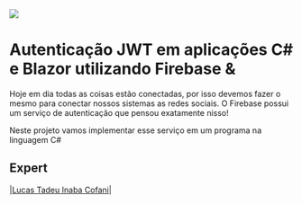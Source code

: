 
<img src="https://storage.googleapis.com/golden-wind/experts-club/capa-github.svg" />

# Autenticação JWT em aplicações C# e Blazor utilizando Firebase & 

Hoje em dia todas as coisas estão conectadas, por isso devemos fazer o mesmo para conectar nossos sistemas as redes sociais. O Firebase possui um serviço de autenticação que pensou exatamente nisso!

Neste projeto vamos implementar esse serviço em um programa na linguagem C#

## Expert


|[Lucas Tadeu Inaba Cofani](https://github.com/lucascofani)|
